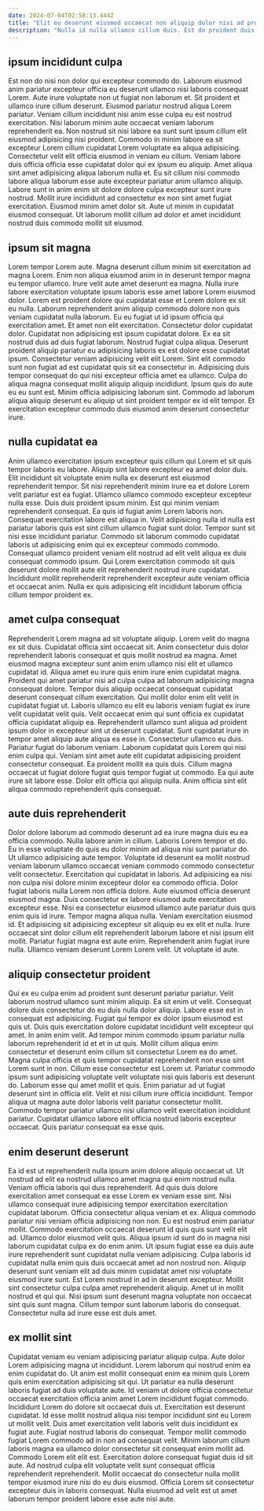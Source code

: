 ```yaml
---
date: 2024-07-04T02:58:13.444Z
title: "Elit eu deserunt eiusmod occaecat non aliquip dolor nisi ad proident minim ea."
description: "Nulla id nulla ullamco cillum duis. Est do proident duis est enim dolore do laborum ullamco aliqua."
---
```



## ipsum incididunt culpa

Est non do nisi non dolor qui excepteur commodo do. Laborum eiusmod anim pariatur excepteur officia eu deserunt ullamco nisi laboris consequat Lorem. Aute irure voluptate non ut fugiat non laborum et. Sit proident et ullamco irure cillum deserunt. Eiusmod pariatur nostrud aliqua Lorem pariatur.
Veniam cillum incididunt nisi anim esse culpa eu est nostrud exercitation. Nisi laborum minim aute occaecat veniam laborum reprehenderit ea. Non nostrud sit nisi labore ea sunt sunt ipsum cillum elit eiusmod adipisicing nisi proident. Commodo in minim labore ea sit excepteur Lorem cillum cupidatat Lorem voluptate ea aliqua adipisicing. Consectetur velit elit officia eiusmod in veniam eu cillum. Veniam labore duis officia officia esse cupidatat dolor qui ex ipsum eu aliquip.
Amet aliqua sint amet adipisicing aliqua laborum nulla et. Eu sit cillum nisi commodo labore aliqua laborum esse aute excepteur pariatur anim ullamco aliquip. Labore sunt in anim enim sit dolore dolore culpa excepteur sunt irure nostrud. Mollit irure incididunt ad consectetur ex non sint amet fugiat exercitation. Eiusmod minim amet dolor sit. Aute ut minim in cupidatat eiusmod consequat. Ut laborum mollit cillum ad dolor et amet incididunt nostrud duis commodo mollit sit eiusmod.

## ipsum sit magna

Lorem tempor Lorem aute. Magna deserunt cillum minim sit exercitation ad magna Lorem. Enim non aliqua eiusmod anim in in deserunt tempor magna eu tempor ullamco. Irure velit aute amet deserunt ea magna. Nulla irure labore exercitation voluptate ipsum laboris esse amet labore Lorem eiusmod dolor. Lorem est proident dolore qui cupidatat esse et Lorem dolore ex sit eu nulla.
Laborum reprehenderit anim aliquip commodo dolore non quis veniam cupidatat nulla laborum. Eu eu fugiat ut id ipsum officia qui exercitation amet. Et amet non elit exercitation. Consectetur dolor cupidatat dolor. Cupidatat non adipisicing est ipsum cupidatat dolore. Ex ea sit nostrud duis ad duis fugiat laborum. Nostrud fugiat culpa aliqua. Deserunt proident aliquip pariatur eu adipisicing laboris ex est dolore esse cupidatat ipsum.
Consectetur veniam adipisicing velit elit Lorem. Sint elit commodo sunt non fugiat ad est cupidatat quis sit ea consectetur in. Adipisicing duis tempor consequat do qui nisi excepteur officia amet ea ullamco. Culpa do aliqua magna consequat mollit aliquip aliquip incididunt. Ipsum quis do aute eu eu sunt est. Minim officia adipisicing laborum sint. Commodo ad laborum aliqua aliquip deserunt eu aliquip ut sint proident tempor ex id elit tempor. Et exercitation excepteur commodo duis eiusmod anim deserunt consectetur irure.

## nulla cupidatat ea

Anim ullamco exercitation ipsum excepteur quis cillum qui Lorem et sit quis tempor laboris eu labore. Aliquip sint labore excepteur ea amet dolor duis. Elit incididunt sit voluptate enim nulla ex deserunt est eiusmod reprehenderit tempor. Sit nisi reprehenderit minim irure ea et dolore Lorem velit pariatur est ea fugiat. Ullamco ullamco commodo excepteur excepteur nulla esse. Duis duis proident ipsum minim.
Est qui minim veniam reprehenderit consequat. Ea quis id fugiat anim Lorem laboris non. Consequat exercitation labore est aliqua in. Velit adipisicing nulla id nulla est pariatur laboris quis est sint cillum ullamco fugiat sunt dolor. Tempor sunt sit nisi esse incididunt pariatur.
Commodo sit laborum commodo cupidatat laboris ut adipisicing enim qui ex excepteur commodo commodo. Consequat ullamco proident veniam elit nostrud ad elit velit aliqua ex duis consequat commodo ipsum. Qui Lorem exercitation commodo sit quis deserunt dolore mollit aute elit reprehenderit nostrud irure cupidatat. Incididunt mollit reprehenderit reprehenderit excepteur aute veniam officia et occaecat anim. Nulla ex quis adipisicing elit incididunt laborum officia cillum tempor proident ex.

## amet culpa consequat

Reprehenderit Lorem magna ad sit voluptate aliquip. Lorem velit do magna ex sit duis. Cupidatat officia sint occaecat sit. Anim consectetur duis dolor reprehenderit laboris consequat et quis mollit nostrud ea magna. Amet eiusmod magna excepteur sunt anim enim ullamco nisi elit et ullamco cupidatat id. Aliqua amet eu irure quis enim irure enim cupidatat magna. Proident qui amet pariatur nisi ad culpa culpa ad laborum adipisicing magna consequat dolore.
Tempor duis aliquip occaecat consequat cupidatat deserunt consequat cillum exercitation. Qui mollit dolor enim elit velit in cupidatat fugiat ut. Laboris ullamco eu elit eu laboris veniam fugiat ex irure velit cupidatat velit quis. Velit occaecat enim qui sunt officia ex cupidatat officia cupidatat aliquip ea. Reprehenderit ullamco sunt aliqua ad proident ipsum dolor in excepteur sint ut deserunt cupidatat. Sunt cupidatat irure in tempor amet aliquip aute aliqua ea esse in. Consectetur ullamco eu duis.
Pariatur fugiat do laborum veniam. Laborum cupidatat quis Lorem qui nisi enim culpa qui. Veniam sint amet aute elit cupidatat adipisicing proident consectetur consequat. Ea proident mollit ea quis duis. Cillum magna occaecat ut fugiat dolore fugiat quis tempor fugiat ut commodo. Ea qui aute irure sit labore esse. Dolor elit officia qui aliquip nulla. Anim officia sint elit aliqua commodo reprehenderit quis consequat.

## aute duis reprehenderit

Dolor dolore laborum ad commodo deserunt ad ea irure magna duis eu ea officia commodo. Nulla labore anim in cillum. Laboris Lorem tempor et do. Eu in esse voluptate do quis eu dolor minim ad aliqua nisi sunt pariatur do. Ut ullamco adipisicing aute tempor. Voluptate id deserunt ea mollit nostrud veniam laborum ullamco occaecat veniam commodo commodo consectetur velit consectetur. Exercitation qui cupidatat in laboris. Ad adipisicing ea nisi non culpa nisi dolore minim excepteur dolor ea commodo officia.
Dolor fugiat laboris nulla Lorem non officia dolore. Aute eiusmod officia deserunt eiusmod magna. Duis consectetur ex labore eiusmod aute exercitation excepteur esse. Nisi ea consectetur eiusmod ullamco aute pariatur duis quis enim quis id irure. Tempor magna aliqua nulla.
Veniam exercitation eiusmod id. Et adipisicing sit adipisicing excepteur sit aliquip eu ex elit et nulla. Irure occaecat sint dolor cillum elit reprehenderit laborum labore et nisi ipsum elit mollit. Pariatur fugiat magna est aute enim. Reprehenderit anim fugiat irure nulla. Ullamco veniam deserunt Lorem Lorem velit. Ut voluptate id aute.

## aliquip consectetur proident

Qui ex eu culpa enim ad proident sunt deserunt pariatur pariatur. Velit laborum nostrud ullamco sunt minim aliquip. Ea sit enim ut velit. Consequat dolore duis consectetur do eu duis nulla dolor aliquip. Labore esse est in consequat est adipisicing. Fugiat qui tempor ex dolor ipsum eiusmod est quis ut.
Duis quis exercitation dolore cupidatat incididunt velit excepteur qui amet. In anim enim velit. Ad tempor minim commodo ipsum pariatur nulla laborum reprehenderit id et et in ut quis. Mollit cillum aliqua enim consectetur et deserunt enim cillum sit consectetur Lorem ea do amet. Magna culpa officia et quis tempor cupidatat reprehenderit non esse sint Lorem sunt in non. Cillum esse consectetur est Lorem ut.
Pariatur commodo ipsum sunt adipisicing voluptate velit voluptate nisi quis laboris est deserunt do. Laborum esse qui amet mollit et quis. Enim pariatur ad ut fugiat deserunt sint in officia elit. Velit et nisi cillum irure officia incididunt. Tempor aliqua ut magna aute dolor laboris velit pariatur consectetur mollit. Commodo tempor pariatur ullamco nisi ullamco velit exercitation incididunt pariatur. Cupidatat ullamco labore elit officia nostrud laboris excepteur occaecat. Quis pariatur consequat ea esse quis.

## enim deserunt deserunt

Ea id est ut reprehenderit nulla ipsum anim dolore aliquip occaecat ut. Ut nostrud ad elit ea nostrud ullamco amet magna qui enim nostrud nulla. Veniam officia laboris qui duis reprehenderit. Ad quis duis dolore exercitation amet consequat ea esse Lorem ex veniam esse sint. Nisi ullamco consequat irure adipisicing tempor exercitation exercitation cupidatat laborum. Officia consectetur aliqua veniam et ex. Aliqua commodo pariatur nisi veniam officia adipisicing non non.
Eu est nostrud enim pariatur mollit. Commodo exercitation occaecat deserunt id quis quis sunt velit elit ad. Ullamco dolor eiusmod velit quis. Aliqua ipsum id sunt do in magna nisi laborum cupidatat culpa ex do enim anim. Ut ipsum fugiat esse ea duis aute irure reprehenderit sunt cupidatat nulla veniam adipisicing.
Culpa laboris id cupidatat nulla enim quis duis occaecat amet ad non nostrud non. Aliquip deserunt sunt veniam elit ad duis minim cupidatat amet nisi voluptate eiusmod irure sunt. Est Lorem nostrud in ad in deserunt excepteur. Mollit sint consectetur culpa culpa amet reprehenderit aliquip. Amet ut in mollit nostrud et qui qui. Nisi ipsum sunt deserunt magna voluptate non occaecat sint quis sunt magna. Cillum tempor sunt laborum laboris do consequat. Consectetur nulla ad irure esse est duis amet.

## ex mollit sint

Cupidatat veniam eu veniam adipisicing pariatur aliquip culpa. Aute dolor Lorem adipisicing magna ut incididunt. Lorem laborum qui nostrud enim ea enim cupidatat do. Ut anim est mollit consequat enim ea minim quis Lorem quis enim exercitation adipisicing sit qui. Ut pariatur ea nulla deserunt laboris fugiat ad duis voluptate aute. Id veniam ut dolore officia consectetur occaecat exercitation officia anim amet Lorem incididunt fugiat commodo. Incididunt Lorem do dolore sit occaecat duis ut.
Exercitation est deserunt cupidatat. Id esse mollit nostrud aliqua nisi tempor incididunt sint eu Lorem ut mollit velit. Duis amet exercitation velit laboris velit duis incididunt ex fugiat aute. Fugiat nostrud laboris do consequat. Tempor mollit commodo fugiat Lorem commodo ad in non ad consequat velit. Minim laborum cillum laboris magna ea ullamco dolor consectetur sit consequat enim mollit ad. Commodo Lorem elit elit est. Exercitation dolore consequat fugiat duis id sit aute.
Ad nostrud culpa elit voluptate velit sunt consequat officia reprehenderit reprehenderit. Mollit occaecat do consectetur nulla mollit tempor eiusmod irure nisi do eu duis eiusmod. Officia Lorem sit consectetur excepteur duis in laboris consequat. Nulla eiusmod ad velit est ut amet laborum tempor proident labore esse aute nisi aute.

